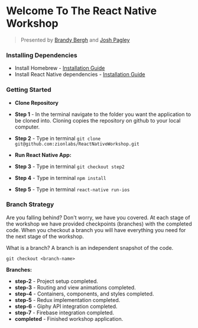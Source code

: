 # Welcome To The React Native Workshop 
> Presented by [Brandy Bergh](https://twitter.com/msbrandymorgan) and [Josh Pagley](https://twitter.com/jdpagley)

### Installing Dependencies 

* Install Homebrew - [Installation Guide](http://brew.sh/)
* Install React Native dependencies - [Installation Guide](https://facebook.github.io/react-native/releases/next/docs/getting-started.html)

### Getting Started

* **Clone Repository** 
 * **Step 1** - In the terminal navigate to the folder you want the application to be cloned into. Cloning copies the repository on github to your local computer.
 * **Step 2** - Type in terminal `git clone git@github.com:zionlabs/ReactNativeWorkshop.git`

* **Run React Native App:**
 * **Step 3** - Type in terminal `git checkout step2`
 * **Step 4** - Type in terminal `npm install`
 * **Step 5** - Type in terminal `react-native run-ios`

### Branch Strategy

Are you falling behind? Don't worry, we have you covered. At each stage of the workshop we have provided checkpoints (branches) with the completed code. When you checkout a branch you will have everything you need for the next stage of the workshop.

What is a branch? A branch is an independent snapshot of the code.

```
git checkout <branch-name>
```

**Branches:**

* **step-2** - Project setup completed.
* **step-3** - Routing and view animations completed.
* **step-4** - Containers, components, and styles completed.
* **step-5** - Redux implementation completed.
* **step-6** - Giphy API integration completed.
* **step-7** - Firebase integration completed.
* **completed** - Finished workshop application.
